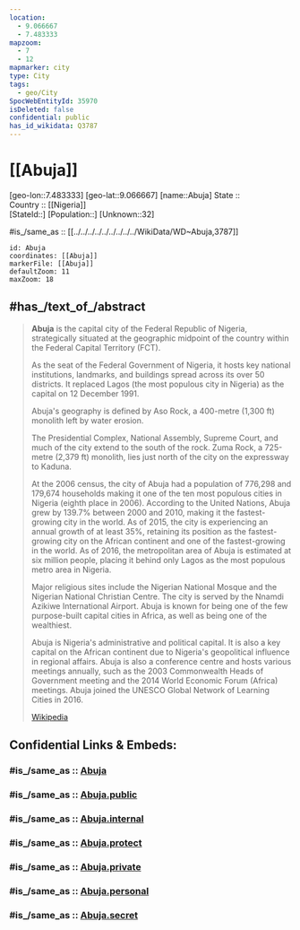 ```yaml
---
location:
  - 9.066667
  - 7.483333
mapzoom:
  - 7
  - 12
mapmarker: city
type: City
tags:
  - geo/City
SpocWebEntityId: 35970
isDeleted: false
confidential: public
has_id_wikidata: Q3787
---
```


# [[Abuja]] 

[geo-lon::7.483333] 
[geo-lat::9.066667] 
[name::Abuja] 
State ::  
Country :: [[Nigeria]]  
[StateId::] 
[Population::] 
[Unknown::32] 

#is_/same_as :: [[../../../../../../../../../WikiData/WD~Abuja,3787]] 


```leaflet
id: Abuja
coordinates: [[Abuja]] 
markerFile: [[Abuja]] 
defaultZoom: 11 
maxZoom: 18
```


## #has_/text_of_/abstract  

> **Abuja** is the capital city of the Federal Republic of Nigeria, 
> strategically situated at the geographic midpoint of the country within the Federal Capital Territory (FCT). 
> 
> As the seat of the Federal Government of Nigeria, it hosts key national institutions, 
> landmarks, and buildings spread across its over 50 districts. 
> It replaced Lagos (the most populous city in Nigeria) as the capital on 12 December 1991.
>
> Abuja's geography is defined by Aso Rock, 
> a 400-metre (1,300 ft) monolith left by water erosion. 
> 
> The Presidential Complex, National Assembly, Supreme Court, 
> and much of the city extend to the south of the rock. 
> Zuma Rock, a 725-metre (2,379 ft) monolith, 
> lies just north of the city on the expressway to Kaduna.
>
> At the 2006 census, the city of Abuja had a population of 776,298 and 179,674 households making it one of the ten most populous cities in Nigeria (eighth place in 2006). According to the United Nations, Abuja grew by 139.7% between 2000 and 2010, making it the fastest-growing city in the world. As of 2015, the city is experiencing an annual growth of at least 35%, retaining its position as the fastest-growing city on the African continent and one of the fastest-growing in the world. As of 2016, the metropolitan area of Abuja is estimated at six million people, placing it behind only Lagos as the most populous metro area in Nigeria.
>
> Major religious sites include the Nigerian National Mosque and the Nigerian National Christian Centre. The city is served by the Nnamdi Azikiwe International Airport. Abuja is known for being one of the few purpose-built capital cities in Africa, as well as being one of the wealthiest.
>
> Abuja is Nigeria's administrative and political capital. It is also a key capital on the African continent due to Nigeria's geopolitical influence in regional affairs. Abuja is also a conference centre and hosts various meetings annually, such as the 2003 Commonwealth Heads of Government meeting and the 2014 World Economic Forum (Africa) meetings. Abuja joined the UNESCO Global Network of Learning Cities in 2016.
>
> [Wikipedia](https://en.wikipedia.org/wiki/Abuja)


## Confidential Links & Embeds: 

### #is_/same_as :: [Abuja](/_Standards/Earth/Continent/Africa/Africa~Central/Nigeria/Zones~Nigeria/Nigeria~North-Central/Federal_Capital_Territory/City/Abuja.md) 

### #is_/same_as :: [Abuja.public](/_public/Earth/Continent/Africa/Africa~Central/Nigeria/Zones~Nigeria/Nigeria~North-Central/Federal_Capital_Territory/City/Abuja.public.md) 

### #is_/same_as :: [Abuja.internal](/_internal/Earth/Continent/Africa/Africa~Central/Nigeria/Zones~Nigeria/Nigeria~North-Central/Federal_Capital_Territory/City/Abuja.internal.md) 

### #is_/same_as :: [Abuja.protect](/_protect/Earth/Continent/Africa/Africa~Central/Nigeria/Zones~Nigeria/Nigeria~North-Central/Federal_Capital_Territory/City/Abuja.protect.md) 

### #is_/same_as :: [Abuja.private](/_private/Earth/Continent/Africa/Africa~Central/Nigeria/Zones~Nigeria/Nigeria~North-Central/Federal_Capital_Territory/City/Abuja.private.md) 

### #is_/same_as :: [Abuja.personal](/_personal/Earth/Continent/Africa/Africa~Central/Nigeria/Zones~Nigeria/Nigeria~North-Central/Federal_Capital_Territory/City/Abuja.personal.md) 

### #is_/same_as :: [Abuja.secret](/_secret/Earth/Continent/Africa/Africa~Central/Nigeria/Zones~Nigeria/Nigeria~North-Central/Federal_Capital_Territory/City/Abuja.secret.md)

